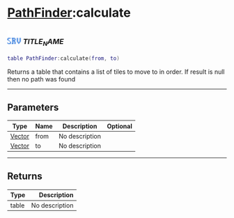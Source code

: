 # [PathFinder](../pathfinder/README.md):calculate

### <img src="../../.gitbook/assets/server.png" width="32" height="32" /> $TITLE_NAME$

```lua
table PathFinder:calculate(from, to)
```

Returns a table<Vector> that contains a list of tiles to move to in order. If result is null then no path was found<br>

-----------------
## Parameters

| Type   | Name | Description | Optional |
| ------ | ---- | ----------- | -------: |
| [Vector](../vector/README.md) | from | No description |  |
| [Vector](../vector/README.md) | to | No description |  |

-----------------
## Returns

| Type   | Description |
| ------ | ----------: |
| table | No description |
